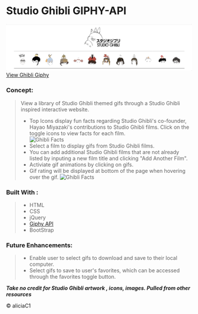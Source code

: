 # Studio Ghibli GIPHY-API
![Ghibli landing page](./assets/images/ghiblifront.gif)
[View Ghibli Giphy](https://aliciac1.github.io/Ghibli-API/)

### Concept: 
> View a library of Studio Ghibli themed gifs through a Studio Ghibli inspired interactive website.
> - Top Icons display fun facts regarding Studio Ghibli's co-founder, Hayao Miyazaki's contributions to Studio Ghibli films. Click on the toggle icons to view facts for each film.  
        ![Ghibli Facts](./assets/images/ghiblifacts.gif)
  > - Select a film to display gifs from Studio Ghibli films. 
  > - You can add additional Studio Ghibli films that are not already listed by inputing a new  film title and clicking "Add Another Film".
  > - Activiate gif animations by clicking on gifs. 
  > - Gif rating will be displayed at bottom of the page when hovering over the gif. 
        ![Ghibli Facts](./assets/images/ghibliworking.gif)

### Built With : 
> - HTML 
> - CSS 
> - jQuery
> - [Giphy API](https://developers.giphy.com/)
> - BootStrap 

### Future Enhancements: 
> - Enable user to select gifs to download and save to their local computer. 
> - Select gifs to save to user's favorites, which can be accessed through the favorites toggle button. 


***Take no credit for Studio Ghibli artwork , icons, images. Pulled from other resources***

© aliciaC1
